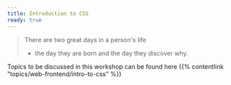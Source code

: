 ```yaml
---
title: Introduction to CSS
ready: true
---
```


> There are two great days in a person's life
>
> - the day they are born and the day they discover why.

Topics to be discussed in this workshop can be found here {{% contentlink "topics/web-frontend/intro-to-css" %}}

